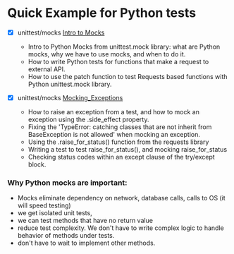 # Quick Example for Python tests

- [x] unittest/mocks [Intro to  Mocks](unittest/Intro%20to%20%20Mocks)
    - Intro to Python Mocks from unittest.mock library: what are Python mocks, why we have to use mocks, and when to do it.
    - How to write Python tests for functions that make a request to external API.
    - How to use the patch function to test Requests based functions with Python unittest.mock library. 

- [x] unittest/mocks [Mocking_Exceptions](unittest/Mocking_Exceptions)
    -  How to raise an exception from a test, and how to mock an exception using the .side_effect property.
    - Fixing the 'TypeError: catching classes that are not inherit from BaseException is not allowed' when mocking an exception.
    - Using the .raise_for_status() function from the requests library
    - Writing a test to test raise_for_status(), and mocking raise_for_status
    - Checking status codes within an except clause of the try/except block.

### Why Python mocks are important:
- Mocks eliminate dependency on network, database calls, calls to OS (it will speed testing)
- we get isolated unit tests,
- we can test methods that have no return value
- reduce test complexity. We don't have to write complex logic to handle behavior of methods under tests.
- don't have to wait to implement other methods.
